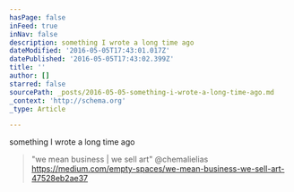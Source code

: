 ```yaml
---
hasPage: false
inFeed: true
inNav: false
description: something I wrote a long time ago
dateModified: '2016-05-05T17:43:01.017Z'
datePublished: '2016-05-05T17:43:02.399Z'
title: ''
author: []
starred: false
sourcePath: _posts/2016-05-05-something-i-wrote-a-long-time-ago.md
_context: 'http://schema.org'
_type: Article

---
```

something I wrote a long time ago

> "we mean business | we sell art" @chemalielias https://medium.com/empty-spaces/we-mean-business-we-sell-art-47528eb2ae37